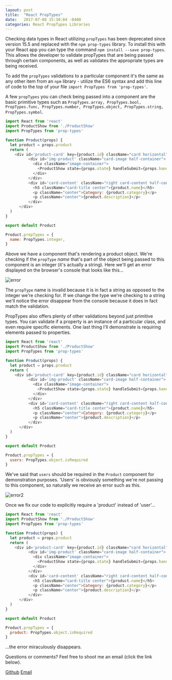```yaml
---
layout: post
title:  "React PropTypes"
date:   2017-07-08 15:30:04 -0400
categories: React PropTypes Libraries
---
```


Checking data types in React utilizing `propTypes` has been deprecated since version 15.5 and replaced with the `npm prop-types` library. To install this with your React app you can type the command `npm install --save prop-types`. This allows the developer to validate propTypes that are being passed through certain components, as well as validates the appropriate types are being received. 

To add the `propTypes` validations to a particular component it's the same as any other item from an `npm` library - utilize the ES6 syntax and add this line of code to the top of your file `import PropTypes from 'prop-types'`.

A few `propTypes` you can check being passed into a component are the basic primitive types such as `PropTypes.array, PropTypes.bool, PropTypes.func, PropTypes.number, PropTypes.object, PropTypes.string, PropTypes.symbol`.

```javascript
import React from 'react'
import ProductShow from './ProductShow'
import PropTypes from 'prop-types'

function Product(props) {
  let product = props.product
  return (
    <div id='product-card' key={product.id} className="card horizontal">
          <div id='img-product' className="card-image half-container">
            <div className="image-container">
              <ProductShow state={props.state} handleSubmit={props.handleSubmit} handleSelectBox={props.handleSelectBox} product={product} />
            </div>
          </div>
          <div id='card-content' className="right card-content half-container">
            <h5 className="card-title center">{product.name}</h5>
            <p className="center">Category: {product.category}</p>
            <p className="center">{product.description}</p>
          </div>
      </div>
  )
}

export default Product

Product.propTypes = {
  name: PropTypes.integer,
}
```

Above we have a component that's rendering a product object. We're checking if the `propType` *name* that's part of the object being passed to this component is an integer (it's actually a string). Here we'll get an error displayed on the browser's console that looks like this...

![error](https://rweber87.github.io/log-a-blog/assets/post6/error.png)

The `propType` name is invalid because it is in fact a string as opposed to the integer we're checking for. If we change the type we're checking to a string we'll notice the error disappear from the console because it does in fact match the validation.

PropTypes also offers plenty of other validations beyond just primitive types. You can validate if a property is an instance of a particular class, and even require specific elements. One last thing I'll demonstrate is requiring elements passed to properties. 

```javascript
import React from 'react'
import ProductShow from './ProductShow'
import PropTypes from 'prop-types'

function Product(props) {
  let product = props.product
  return (
    <div id='product-card' key={product.id} className="card horizontal">
          <div id='img-product' className="card-image half-container">
            <div className="image-container">
              <ProductShow state={props.state} handleSubmit={props.handleSubmit} handleSelectBox={props.handleSelectBox} product={product} />
            </div>
          </div>
          <div id='card-content' className="right card-content half-container">
            <h5 className="card-title center">{product.name}</h5>
            <p className="center">Category: {product.category}</p>
            <p className="center">{product.description}</p>
          </div>
      </div>
  )
}

export default Product

Product.propTypes = {
  users: PropTypes.object.isRequired
}
```

We've said that `users` should be required in the `Product` component for demonstration purposes. 'Users' is obviously something we're not passing to this component, so naturally we receive an error such as this. 

![error2](https://rweber87.github.io/log-a-blog/assets/post6/error2.png)

Once we fix our code to explicitly require a 'product' instead of 'user'...

```javascript
import React from 'react'
import ProductShow from './ProductShow'
import PropTypes from 'prop-types'

function Product(props) {
  let product = props.product
  return (
    <div id='product-card' key={product.id} className="card horizontal">
          <div id='img-product' className="card-image half-container">
            <div className="image-container">
              <ProductShow state={props.state} handleSubmit={props.handleSubmit} handleSelectBox={props.handleSelectBox} product={product} />
            </div>
          </div>
          <div id='card-content' className="right card-content half-container">
            <h5 className="card-title center">{product.name}</h5>
            <p className="center">Category: {product.category}</p>
            <p className="center">{product.description}</p>
          </div>
      </div>
  )
}

export default Product

Product.propTypes = {
  product: PropTypes.object.isRequired
}
```

...the error miraculously disappears. 

Questions or comments? Feel free to shoot me an email (click the link below).

[Github](https://github.com/rweber87)
[Email](rob.weber87@gmail.com)

<!-- Mapping for links :D [jekyll-docs]: https://jekyllrb.com/docs/home
[jekyll-gh]:   https://github.com/jekyll/jekyll
[jekyll-talk]: https://talk.jekyllrb.com/
 -->
